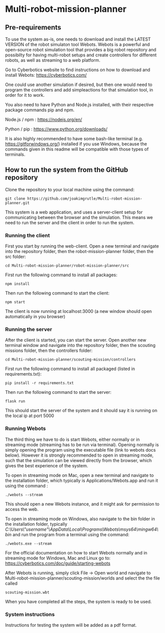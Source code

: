# Multi-robot-mission-planner

## Pre-requirements
To use the system as-is, one needs to download and install the LATEST VERSION of the robot simulaton tool Webots. Webots is a powerful and open-source robot simulation tool that provides a big robot repository and possibilty for having multi-robot setups and create controllers for different robots, as well as streaming to a web platform.

Go to Cyberbotics website to find instructions on how to download and install Webots: https://cyberbotics.com/

One could use another simulation if desired, but then one would need to program the controllers and add simpleactions for that simulation tool, in order for it to work.

You also need to have Python and Node.js installed, with their respective package commands pip and npm.

Node.js / npm : https://nodejs.org/en/

Python / pip : https://www.python.org/downloads/

It is also highly recommended to have some bash-like terminal (e.g. https://gitforwindows.org/) installed if you use Windows, because the commands given in this readme will be compatible with those types of terminals.

## How to run the system from the GitHub repository
Clone the repository to your local machine using the command: 
```
git clone https://github.com/joakimgrutle/Multi-robot-mission-planner.git
```

This system is a web application, and uses a server-client setup for communicating between the browser and the simulation.
This means we need to run the server and the client in order to run the system.


### Running the client
First you start by running the web-client.
Open a new terminal and navigate into the repository folder, then the robot-mission-planner folder, then the src folder: 
```
cd Multi-robot-mission-planner/robot-mission-planner/src
```
First run the following command to install all packages:
```
npm install
```
Then run the following command to start the client: 
```
npm start
```
The client is now running at localhost:3000 (a new window should open automatically in you browser)

### Running the server
After the client is started, you can start the server.
Open another new terminal window and navigate into the repository folder, then the scouting missions folder, then the controllers folder:
```
cd Multi-robot-mission-planner/scouting-mission/controllers
```
First run the following command to install all packaged (listed in requirements.txt): 
```
pip install -r requirements.txt
```
Then run the following command to start the server: 
```
flask run
```
This should start the server of the system and it should say it is running on the local ip at port 5000

### Running Webots
The third thing we have to do is start Webots, either normally or in streaming mode (streaming has to be run via terminal).
Opening normally is simply opening the program using the executable file (link to webots docs below). 
However it is strongly recommended to open in streaming mode, such that the simulation can be viewed directly from the browser, which gives the best experience of the system.

To open in streaming mode on Mac, open a new terminal and navigate to the installation folder, which typically is Applications/Webots.app and run it using the command :
```
./webots --stream
```
This should open a new Webots instance, and it might ask for permission to access the web.

To open in streaming mode on Windows, also navigate to the bin folder in the installation folder, typically *C:\Users\\"username"\AppData\Local\Programs\Webots\msys64\mingw64\bin* and run the program from a terminal using the command:
```
./webots.exe --stream
```

For the official documentation on how to start Webots normally and in streaming mode for Windows, Mac and Linux go to: https://cyberbotics.com/doc/guide/starting-webots

After Webots is running, simply click File -> Open world and navigate to Multi-robot-mission-planner/scouting-mission/worlds and select the the file called 
```
scouting-mission.wbt
```

When you have completed all the steps, the system is ready to be used.

### System instructions
Instructions for testing the system will be added as a pdf format.
